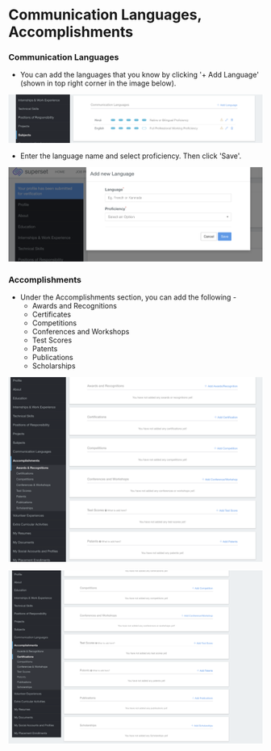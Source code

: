 # Communication Languages, Accomplishments

### Communication Languages

* You can add the languages that you know by clicking '+ Add Language' \(shown in top right corner in the image below\). 

![](../../.gitbook/assets/image%20%28163%29.png)

* Enter the language name and select proficiency. Then click 'Save'.

![](../../.gitbook/assets/image%20%28195%29.png)

### Accomplishments

* Under the Accomplishments section, you can add the following -
  * Awards and Recognitions
  * Certificates
  * Competitions
  * Conferences and Workshops
  * Test Scores
  * Patents 
  * Publications
  * Scholarships

![](../../.gitbook/assets/image%20%28169%29.png)

![](../../.gitbook/assets/image%20%28181%29.png)





